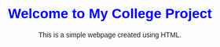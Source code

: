 <!DOCTYPE html>
<html lang="en">
<head>
    <meta charset="UTF-8">
    <meta name="viewport" content="width=device-width, initial-scale=1.0">
    <title>My College Project</title>
    <style>
        body {
            font-family: Arial, sans-serif;
            text-align: center;
        }
        h1 {
            color: blue;
        }
    </style>
</head>
<body>
    <h1>Welcome to My College Project</h1>
    <p>This is a simple webpage created using HTML.</p>
</body>
</html>
